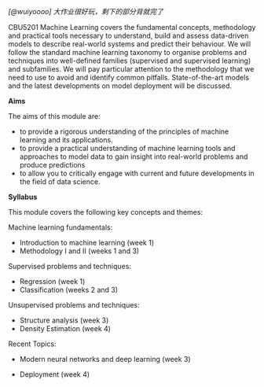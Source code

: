 *[@wuiyoooo] 大作业很好玩，剩下的部分背就完了*

CBU5201 Machine Learning covers the fundamental concepts, methodology and practical tools necessary to understand, build and assess data-driven models to describe real-world systems and predict their behaviour. We will follow the standard machine learning taxonomy to organise problems and techniques into well-defined families (supervised and supervised learning) and subfamilies. We will pay particular attention to the methodology that we need to use to avoid and identify common pitfalls. State-of-the-art models and the latest developments on model deployment will be discussed.

**Aims**

The aims of this module are:

- to provide a rigorous understanding of the principles of machine learning and its applications.
- to provide a practical understanding of machine learning tools and approaches to model data to gain insight into real-world problems and produce predictions
- to allow you to critically engage with current and future developments in the field of data science.

**Syllabus**

This module covers the following key concepts and themes:

Machine learning fundamentals:

- Introduction to machine learning (week 1)
- Methodology I and II (weeks 1 and 3)

Supervised problems and techniques:

- Regression (week 1)
- Classification (weeks 2 and 3)

Unsupervised problems and techniques:

- Structure analysis (week 3)
- Density Estimation (week 4)



Recent Topics: 

- Modern neural networks and deep learning (week 3)

- Deployment (week 4)